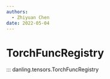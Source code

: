 ```yaml
---
authors:
  - Zhiyuan Chen
date: 2022-05-04
---
```


# TorchFuncRegistry

::: danling.tensors.TorchFuncRegistry

